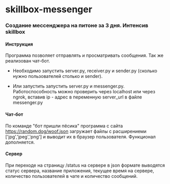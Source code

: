 # skillbox-messenger
### Создание мессенджера на питоне за 3 дня. Интенсив skillbox

#### Инструкция
Программа позволяет отправлять и просматривать сообщения. Так же реализован чат-бот.
- Необходимо запустить server.py, receiver.py и sender.py (сколько нужно пользователей столько и sender).

- Или запустить запустить server.py и messenger.py. Работоспособность можно проверить через localhost или через ngrok, вставив ip - адрес в переменную server_url в файле messenger.py



#### Чат-бот
По команде "бот пришли пёсика" программа с сайта https://random.dog/woof.json загружает файлы с расширениеми ['jpg','jpeg','png']
и выводит их в браузер пользователя. Функционал дополняется.

#### Сервер
При переходе на страницу /status на сервере в json формате выводятся статус сервера, название приложения, текущее время на сервере, количество пользователей в чате и количество сообщений. 
